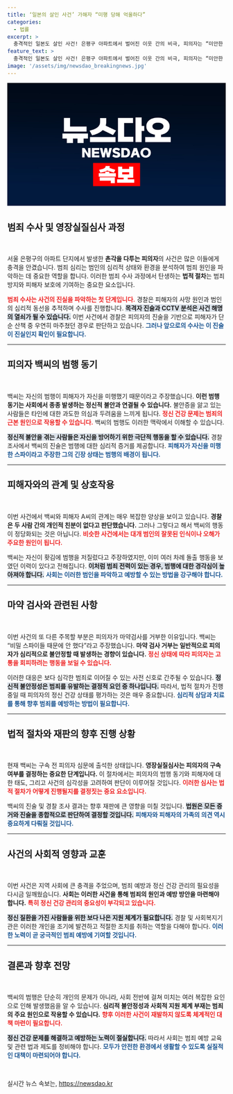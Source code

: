 ```yaml
---
title: ‘일본의 살인 사건’ 가해자 “미행 당해 억울하다”
categories:
  - 법률
excerpt: >
  충격적인 일본도 살인 사건! 은평구 아파트에서 벌어진 이웃 간의 비극, 피의자는 “미안한 마음이 없다”는 충격 발언으로 논란이 일고 있습니다. 범행의 배경과 피의자의 엇갈린 진술이 더욱 궁금증을 자아냅니다. 클릭하여 사건의 전말을 확인하세요!
feature_text: >
  충격적인 일본도 살인 사건! 은평구 아파트에서 벌어진 이웃 간의 비극, 피의자는 “미안한 마음이 없다”는 충격 발언으로 논란이 일고 있습니다. 범행의 배경과 피의자의 엇갈린 진술이 더욱 궁금증을 자아냅니다. 클릭하여 사건의 전말을 확인하세요!
image: '/assets/img/newsdao_breakingnews.jpg'
---
```


<p><img src="/assets/img/newsdao_breakingnews.jpg" alt="ranknews 속보" /></p>

<h2 data-ke-size="size26">범죄 수사 및 영장실질심사 과정</h2>

<p data-ke-size="size16">&nbsp;</p>

<p>서울 은평구의 아파트 단지에서 발생한 <b>촌각을 다투는 피의자</b>의 사건은 많은 이들에게 충격을 안겼습니다. 범죄 심리는 범인의 심리적 상태와 환경을 분석하여 범죄 원인을 파악하는 데 중요한 역할을 합니다. 이러한 범죄 수사 과정에서 탄생하는 <b>법적 절차</b>는 범죄 방지와 피해자 보호에 기여하는 중요한 요소입니다. </p>

<p><b><span style="color: #ee2323;">범죄 수사는 사건의 진실을 파악하는 첫 단계입니다.</span></b> 경찰은 피해자의 사망 원인과 범인의 심리적 동선을 추적하며 수사를 진행합니다. <b><span style="background-color: #21538527;">목격자 진술과 CCTV 분석은 사건 해명의 열쇠가 될 수 있습니다.</span></b> 이번 사건에서 경찰은 피의자의 진술을 기반으로 피해자가 단순 산책 중 우연히 마주쳤던 경우로 판단하고 있습니다. <b><span style="color: #1a5490;">그러나 앞으로의 수사는 이 진술이 진실인지 확인이 필요합니다.</span></b></p>

<hr>

<h2 data-ke-size="size26">피의자 백씨의 범행 동기</h2>

<p data-ke-size="size16">&nbsp;</p>

<p>백씨는 자신의 범행이 피해자가 자신을 미행했기 때문이라고 주장했습니다. <b>이런 범행 동기는 사회에서 종종 발생하는 정신적 불안과 연결될 수 있습니다.</b> 불안증을 앓고 있는 사람들은 타인에 대한 과도한 의심과 두려움을 느끼게 됩니다. <b><span style="color: #ee2323;">정신 건강 문제는 범죄의 근본 원인으로 작용할 수 있습니다.</span></b> 백씨의 범행도 이러한 맥락에서 이해할 수 있습니다. </p>

<p><b><span style="background-color: #21538527;">정신적 불안을 겪는 사람들은 자신을 방어하기 위한 극단적 행동을 할 수 있습니다.</span></b> 경찰 조사에서 백씨의 진술은 범행에 대한 심리적 증거를 제공합니다. <b><span style="color: #1a5490;">피해자가 자신을 미행한 스파이라고 주장한 그의 긴장 상태는 범행의 배경이 됩니다.</span></b> </p>

<hr>

<h2 data-ke-size="size26">피해자와의 관계 및 상호작용</h2>

<p data-ke-size="size16">&nbsp;</p>

<p>이번 사건에서 백씨와 피해자 A씨의 관계는 매우 복잡한 양상을 보이고 있습니다. <b>경찰은 두 사람 간의 개인적 친분이 없다고 판단했습니다.</b> 그러나 그렇다고 해서 백씨의 행동이 정당화되는 것은 아닙니다. <b><span style="color: #ee2323;">비슷한 사건에서는 대개 범인의 잘못된 인식이나 오해가 주요한 원인이 됩니다.</span></b> </p>

<p>백씨는 자신이 홧김에 범행을 저질렀다고 주장하였지만, 이미 여러 차례 돌출 행동을 보였던 이력이 있다고 전해집니다. <b><span style="background-color: #21538527;">이처럼 범죄 전력이 있는 경우, 범행에 대한 경각심이 높아져야 합니다.</span></b> <b><span style="color: #1a5490;">사회는 이러한 범인을 파악하고 예방할 수 있는 방법을 강구해야 합니다.</span></b></p>

<hr>

<h2 data-ke-size="size26">마약 검사와 관련된 사항</h2>

<p data-ke-size="size16">&nbsp;</p>

<p>이번 사건의 또 다른 주목할 부분은 피의자가 마약검사를 거부한 이유입니다. 백씨는 “비밀 스파이들 때문에 안 했다”라고 주장했습니다. <b>마약 검사 거부는 일반적으로 피의자가 심리적으로 불안정할 때 발생하는 경향이 있습니다.</b> <b><span style="color: #ee2323;">정신 상태에 따라 피의자는 고통을 회피하려는 행동을 보일 수 있습니다.</span></b> </p>

<p>이러한 대응은 보다 심각한 범죄로 이어질 수 있는 사전 신호로 간주될 수 있습니다. <b><span style="background-color: #21538527;">정신적 불안정성은 범죄를 유발하는 결정적 요인 중 하나입니다.</span></b> 따라서, 법적 절차가 진행 중일 때 피의자의 정신 건강 상태를 평가하는 것은 매우 중요합니다. <b><span style="color: #1a5490;">심리적 상담과 치료를 통해 향후 범죄를 예방하는 방법이 필요합니다.</span></b></p>

<hr>

<h2 data-ke-size="size26">법적 절차와 재판의 향후 진행 상황</h2>

<p data-ke-size="size16">&nbsp;</p>

<p>현재 백씨는 구속 전 피의자 심문에 출석한 상태입니다. <b>영장실질심사는 피의자의 구속 여부를 결정하는 중요한 단계입니다.</b> 이 절차에서는 피의자의 범행 동기와 피해자에 대한 태도, 그리고 사건의 심각성을 고려하여 판단이 이루어질 것입니다. <b><span style="color: #ee2323;">이러한 심사는 법적 절차가 어떻게 진행될지를 결정짓는 중요 요소입니다.</span></b> </p>

<p>백씨의 진술 및 경찰 조사 결과는 향후 재판에 큰 영향을 미칠 것입니다. <b><span style="background-color: #21538527;">법원은 모든 증거와 진술을 종합적으로 판단하여 결정할 것입니다.</span></b> <b><span style="color: #1a5490;">피해자와 피해자의 가족의 의견 역시 중요하게 다뤄질 것입니다.</span></b></p>

<hr>

<h2 data-ke-size="size26">사건의 사회적 영향과 교훈</h2>

<p data-ke-size="size16">&nbsp;</p>

<p>이번 사건은 지역 사회에 큰 충격을 주었으며, 범죄 예방과 정신 건강 관리의 필요성을 다시금 일깨웠습니다. <b>사회는 이러한 사건을 통해 범죄의 원인과 예방 방안을 마련해야 합니다.</b> <b><span style="color: #ee2323;">특히 정신 건강 관리의 중요성이 부각되고 있습니다.</span></b> </p>

<p><b><span style="background-color: #21538527;">정신 질환을 가진 사람들을 위한 보다 나은 지원 체계가 필요합니다.</span></b> 경찰 및 사회복지기관은 이러한 개인을 조기에 발견하고 적절한 조치를 취하는 역할을 다해야 합니다. <b><span style="color: #1a5490;">이러한 노력이 곧 궁극적인 범죄 예방에 기여할 것입니다.</span></b></p>

<hr>

<h2 data-ke-size="size26">결론과 향후 전망</h2>

<p data-ke-size="size16">&nbsp;</p>

<p>백씨의 범행은 단순히 개인의 문제가 아니라, 사회 전반에 걸쳐 미치는 여러 복잡한 요인으로 인해 발생했음을 알 수 있습니다. <b>심리적 불안정성과 사회적 지원 체계 부재는 범죄의 주요 원인으로 작용할 수 있습니다.</b> <b><span style="color: #ee2323;">향후 이러한 사건이 재발하지 않도록 체계적인 대책 마련이 필요합니다.</span></b> </p>

<p><b><span style="background-color: #21538527;">정신 건강 문제를 해결하고 예방하는 노력이 절실합니다.</span></b> 따라서 사회는 범죄 예방 교육 및 관련 법과 제도를 정비해야 합니다. <b><span style="color: #1a5490;">모두가 안전한 환경에서 생활할 수 있도록 실질적인 대책이 마련되어야 합니다.</span></b> </p>

<p data-ke-size="size16">&nbsp;</p>
실시간 뉴스 속보는, <a href="https://newsdao.kr" rel="dofollow">https://newsdao.kr</a>



